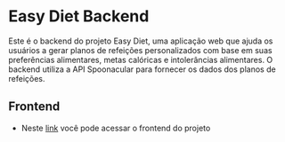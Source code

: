 # Easy Diet Backend

Este é o backend do projeto Easy Diet, uma aplicação web que ajuda os usuários a gerar planos de refeições personalizados com base em suas preferências alimentares, metas calóricas e intolerâncias alimentares. O backend utiliza a API Spoonacular para fornecer os dados dos planos de refeições.

## Frontend
- Neste [link](https://github.com/isabelalimadacunha/easydiet-front) você pode acessar o frontend do projeto
